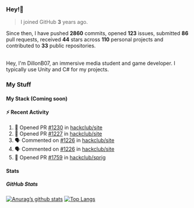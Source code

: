 ### Hey!👋
<!-- [![Banner](banner.png)](https://dillonb07.is-a.dev) -->


> I joined GitHub **3** years ago.

Since then, I have pushed **2860** commits, opened **123** issues, submitted **86** pull requests, received **44** stars across **110** personal projects and contributed to **33** public repositories.

<br>
Hey, I'm DillonB07, an immersive media student and game developer. I typically use Unity and C# for my projects.

<br>

### My Stuff

#### My Stack (Coming soon)

#### :zap: Recent Activity

<!--START_SECTION:activity-->
1. 💪 Opened PR [#1230](https://github.com/hackclub/site/pull/1230) in [hackclub/site](https://github.com/hackclub/site)
2. 💪 Opened PR [#1227](https://github.com/hackclub/site/pull/1227) in [hackclub/site](https://github.com/hackclub/site)
3. 🗣 Commented on [#1226](https://github.com/hackclub/site/pull/1226#issuecomment-2170424827) in [hackclub/site](https://github.com/hackclub/site)
4. 🗣 Commented on [#1226](https://github.com/hackclub/site/pull/1226#issuecomment-2170421602) in [hackclub/site](https://github.com/hackclub/site)
5. 💪 Opened PR [#1759](https://github.com/hackclub/sprig/pull/1759) in [hackclub/sprig](https://github.com/hackclub/sprig)
<!--END_SECTION:activity-->

#### Stats

##### GitHub Stats
[![Anurag’s github stats](https://github-readme-stats.vercel.app/api?username=dillonb07&show_icons=true&theme=radical)](https://github.com/dillonb07)
[![Top Langs](https://github-readme-stats.vercel.app/api/top-langs/?username=dillonb07&layout=compact&theme=radical)](https://github.com/dillonb07)

